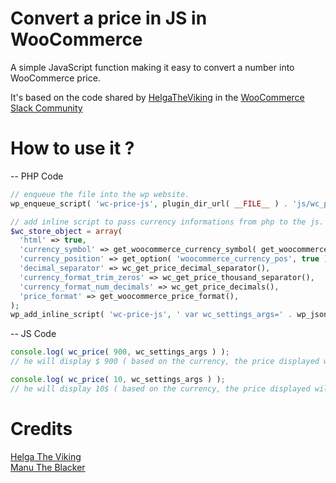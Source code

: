 # Convert a  price in JS in WooCommerce

A simple JavaScript function making it easy to convert a number into WooCommerce price.

It's based on the code shared by [HelgaTheViking](https://github.com/helgatheviking) in the [WooCommerce Slack Community](https://woocommercecommunity.slack.com/join/shared_invite/zt-1gbkltk7m-mYW~QNTY~GcBCHmngJnK2g)

# How to use it ?  
-- PHP Code
```php 
// enqueue the file into the wp website.
wp_enqueue_script( 'wc-price-js', plugin_dir_url( __FILE__ ) . 'js/wc_price.js', array( 'jquery' ), '1.0', false );

// add inline script to pass currency informations from php to the js.
$wc_store_object = array(
  'html' => true,
  'currency_symbol' => get_woocommerce_currency_symbol( get_woocommerce_currency() ),
  'currency_position' => get_option( 'woocommerce_currency_pos', true ),
  'decimal_separator' => wc_get_price_decimal_separator(),
  'currency_format_trim_zeros' => wc_get_price_thousand_separator(),
  'currency_format_num_decimals' => wc_get_price_decimals(),
  'price_format' => get_woocommerce_price_format(),
);
wp_add_inline_script( 'wc-price-js', ' var wc_settings_args=' . wp_json_encode( $wc_store_object ) . ';' );

```

-- JS Code
```js
console.log( wc_price( 900, wc_settings_args ) ); 
// he will display $ 900 ( based on the currency, the price displayed will be different ).

console.log( wc_price( 10, wc_settings_args ) ); 
// he will display 10$ ( based on the currency, the price displayed will be different ).

```

# Credits  
[Helga The Viking](https://github.com/helgatheviking)  
[Manu The Blacker](https://github.com/manutheblacker)  
